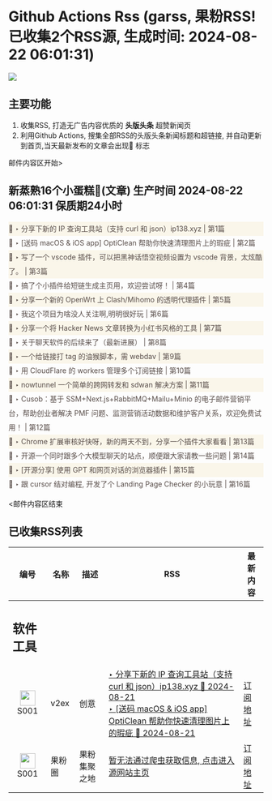 # Github Actions Rss (garss, 果粉RSS! 已收集2个RSS源, 生成时间: 2024-08-22 06:01:31)

![](https://cdn.jsdelivr.net/gh/xinkeji/garss/_media/ga-rss.png)



## 主要功能
1. 收集RSS, 打造无广告内容优质的 **头版头条** 超赞新闻页
2. 利用Github Actions, 搜集全部RSS的头版头条新闻标题和超链接, 并自动更新到首页,当天最新发布的文章会出现🌈 标志

邮件内容区开始>
<h2>新蒸熟16个小蛋糕🍰(文章) 生产时间 2024-08-22 06:01:31 保质期24小时</h2>

<div style='line-height:3;background-color:#FAF6EA;' ><a href='https://www.v2ex.com/t/1066843#reply6' style="line-height:2;text-decoration:none;display:block;color:#584D49;">🌈 ‣ 分享下新的 IP 查询工具站（支持 curl 和 json）ip138.xyz | 第1篇</a></div><div style='line-height:3;' ><a href='https://www.v2ex.com/t/1066848#reply2' style="line-height:2;text-decoration:none;display:block;color:#584D49;">🌈 ‣ [送码 macOS & iOS app] OptiClean 帮助你快速清理图片上的瑕疵 | 第2篇</a></div><div style='line-height:3;background-color:#FAF6EA;' ><a href='https://www.v2ex.com/t/1066846#reply0' style="line-height:2;text-decoration:none;display:block;color:#584D49;">🌈 ‣ 写了一个 vscode 插件，可以把黑神话悟空视频设置为 vscode 背景，太炫酷了。 | 第3篇</a></div><div style='line-height:3;' ><a href='https://www.v2ex.com/t/1066841#reply0' style="line-height:2;text-decoration:none;display:block;color:#584D49;">🌈 ‣ 搞了个小插件给短链生成主页用，欢迎尝试呀！ | 第4篇</a></div><div style='line-height:3;background-color:#FAF6EA;' ><a href='https://www.v2ex.com/t/1066797#reply9' style="line-height:2;text-decoration:none;display:block;color:#584D49;">🌈 ‣ 分享一个新的 OpenWrt 上 Clash/Mihomo 的透明代理插件 | 第5篇</a></div><div style='line-height:3;' ><a href='https://www.v2ex.com/t/1066662#reply52' style="line-height:2;text-decoration:none;display:block;color:#584D49;">🌈 ‣ 我这个项目为啥没人关注啊,明明很好玩 | 第6篇</a></div><div style='line-height:3;background-color:#FAF6EA;' ><a href='https://www.v2ex.com/t/1066781#reply6' style="line-height:2;text-decoration:none;display:block;color:#584D49;">🌈 ‣ 分享一个将 Hacker News 文章转换为小红书风格的工具 | 第7篇</a></div><div style='line-height:3;' ><a href='https://www.v2ex.com/t/1066598#reply67' style="line-height:2;text-decoration:none;display:block;color:#584D49;">🌈 ‣ 关于聊天软件的后续来了（最新进展） | 第8篇</a></div><div style='line-height:3;background-color:#FAF6EA;' ><a href='https://www.v2ex.com/t/1066812#reply1' style="line-height:2;text-decoration:none;display:block;color:#584D49;">🌈 ‣ 一个给链接打 tag 的油猴脚本，需 webdav | 第9篇</a></div><div style='line-height:3;' ><a href='https://www.v2ex.com/t/1066624#reply8' style="line-height:2;text-decoration:none;display:block;color:#584D49;">🌈 ‣ 用 CloudFlare 的 workers 管理多个订阅链接 | 第10篇</a></div><div style='line-height:3;background-color:#FAF6EA;' ><a href='https://www.v2ex.com/t/1066735#reply1' style="line-height:2;text-decoration:none;display:block;color:#584D49;">🌈 ‣ nowtunnel 一个简单的跨网转发和 sdwan 解决方案 | 第11篇</a></div><div style='line-height:3;' ><a href='https://www.v2ex.com/t/1066768#reply5' style="line-height:2;text-decoration:none;display:block;color:#584D49;">🌈 ‣ Cusob：基于 SSM+Next.js+RabbitMQ+Mailu+Minio 的电子邮件营销平台，帮助创业者解决 PMF 问题、监测营销活动数据和维护客户关系，欢迎免费试用！ | 第12篇</a></div><div style='line-height:3;background-color:#FAF6EA;' ><a href='https://www.v2ex.com/t/1066706#reply6' style="line-height:2;text-decoration:none;display:block;color:#584D49;">🌈 ‣ Chrome 扩展审核好快呀，新的两天不到，分享一个插件大家看看 | 第13篇</a></div><div style='line-height:3;' ><a href='https://www.v2ex.com/t/1066728#reply0' style="line-height:2;text-decoration:none;display:block;color:#584D49;">🌈 ‣ 开源一个同时跟多个大模型聊天的站点，顺便跟大家请教一些问题 | 第14篇</a></div><div style='line-height:3;background-color:#FAF6EA;' ><a href='https://www.v2ex.com/t/1066714#reply2' style="line-height:2;text-decoration:none;display:block;color:#584D49;">🌈 ‣ [开源分享] 使用 GPT 和网页对话的浏览器插件 | 第15篇</a></div><div style='line-height:3;' ><a href='https://www.v2ex.com/t/1066715#reply0' style="line-height:2;text-decoration:none;display:block;color:#584D49;">🌈 ‣ 跟 cursor 结对编程, 开发了个 Landing Page Checker 的小玩意 | 第16篇</a></div>

<邮件内容区结束

## 已收集RSS列表

| 编号 | 名称 | 描述 | RSS | 最新内容 |
| --- | --- | --- | --- | --- |
| <h2 id="软件工具">软件工具</h2> |  |   |  |  |
| <div id="S001" style="text-align: center;"><img src="https://cdn.jsdelivr.net/gh/zhaoolee/garss/_media/favicon/S001.png" width="30px" style="width:30px;height: auto;"/><br><span>S001</span></div> | v2ex | 创意 | [‣ 分享下新的 IP 查询工具站（支持 curl 和 json）ip138.xyz 🌈 2024-08-21](https://www.v2ex.com/t/1066843#reply6)<br/>[‣ \[送码 macOS & iOS app\] OptiClean 帮助你快速清理图片上的瑕疵 🌈 2024-08-21](https://www.v2ex.com/t/1066848#reply2) | [订阅地址](https://www.v2ex.com/feed/tab/creative.xml) |
| <div id="S001" style="text-align: center;"><img src="https://cdn.jsdelivr.net/gh/zhaoolee/garss/_media/favicon/S001.png" width="30px" style="width:30px;height: auto;"/><br><span>S001</span></div> | 果粉圈 | 果粉集聚之地 | [暂无法通过爬虫获取信息, 点击进入源网站主页](https://g0f.cn) | [订阅地址](https://g0f.cn/rss.xml) |



